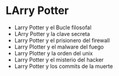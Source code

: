 # LArry Potter

* Larry Potter y el Bucle filosofal
* LArry Potter y la clave secreta
* Larry Potter y el prisionero del firewall
* Larry Plotter y el malware del fuego
* Larry Plotter y la orden del unix
* Larry Potter y el misterio del hacker
* Larry Potter y los commits de la muerte
